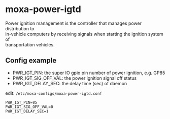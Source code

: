 # moxa-power-igtd

Power ignition management is the controller that manages power distribution to\
in-vehicle computers by receiving signals when starting the ignition system of\
transportation vehicles.

## Config example
- PWR_IGT_PIN: the super IO gpio pin number of power ignition, e.g. GP85
- PWR_IGT_SIG_OFF_VAL: the power ignition signal off status
- PWR_IGT_DELAY_SEC: the delay time (sec) of daemon

edit: `/etc/moxa-configs/moxa-power-igtd.conf`
```
PWR_IGT_PIN=85
PWR_IGT_SIG_OFF_VAL=0
PWR_IGT_DELAY_SEC=1
```
